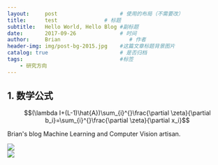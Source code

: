 ```yaml
---
layout:     post                    # 使用的布局（不需要改）
title:      test               # 标题 
subtitle:   Hello World, Hello Blog #副标题
date:       2017-09-26              # 时间
author:     Brian                      # 作者
header-img: img/post-bg-2015.jpg    #这篇文章标题背景图片
catalog: true                       # 是否归档
tags:                               #标签
    - 研究方向
---
```



## 1. 数学公式


$$(\lambda I+(L-1)\hat{A})\sum_{i}^{}\frac{\partial \zeta}{\partial b_i}=\sum_{i}^{}\frac{\partial \zeta}{\partial x_i}$$




Brian's blog
Machine Learning and Computer Vision artisan.

![](https://raw.githubusercontent.com/xiezhongzhao/blog/gh-pages/feifei%20li.jpg)  
![](https://raw.githubusercontent.com/xiezhongzhao/blog/gh-pages/Andrew.jpg)     


